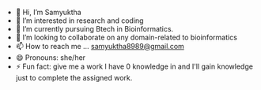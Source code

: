 - 👋 Hi, I’m Samyuktha
- 👀 I’m interested in research and coding
- 🌱 I’m currently pursuing Btech in Bioinformatics.
- 💞️ I’m looking to collaborate on any domain-related to bioinformatics
- 📫 How to reach me ... samyuktha8989@gmail.com
- 😄 Pronouns: she/her
- ⚡ Fun fact: give me a work I have 0 knowledge in and I'll gain knowledge just to complete the assigned work.

<!---
Samyuktha8989/Samyuktha8989 is a ✨ special ✨ repository because its `README.md` (this file) appears on your GitHub profile.
You can click the Preview link to take a look at your changes.
--->
